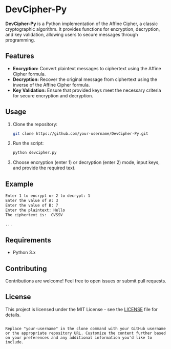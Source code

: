 # DevCipher-Py

**DevCipher-Py** is a Python implementation of the Affine Cipher, a classic cryptographic algorithm. It provides functions for encryption, decryption, and key validation, allowing users to secure messages through programming.

## Features

- **Encryption:** Convert plaintext messages to ciphertext using the Affine Cipher formula.
- **Decryption:** Recover the original message from ciphertext using the inverse of the Affine Cipher formula.
- **Key Validation:** Ensure that provided keys meet the necessary criteria for secure encryption and decryption.

## Usage

1. Clone the repository:

   ```bash
   git clone https://github.com/your-username/DevCipher-Py.git
   ```

2. Run the script:

   ```bash
   python devcipher.py
   ```

3. Choose encryption (enter 1) or decryption (enter 2) mode, input keys, and provide the required text.

## Example

```bash
Enter 1 to encrypt or 2 to decrypt: 1
Enter the value of A: 3
Enter the value of B: 7
Enter the plaintext: Hello
The ciphertext is:  OVSSV

...

```

## Requirements

- Python 3.x

## Contributing

Contributions are welcome! Feel free to open issues or submit pull requests.

## License

This project is licensed under the MIT License - see the [LICENSE](LICENSE) file for details.
```

Replace "your-username" in the clone command with your GitHub username or the appropriate repository URL. Customize the content further based on your preferences and any additional information you'd like to include.

